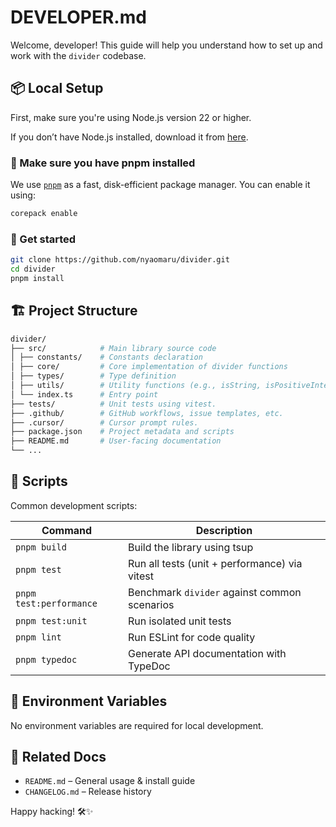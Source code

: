 # DEVELOPER.md

Welcome, developer! This guide will help you understand how to set up and work with the `divider` codebase.

## 📦 Local Setup

First, make sure you're using Node.js version 22 or higher.

If you don’t have Node.js installed, download it from [here](https://nodejs.org/en/download).

### 📌 Make sure you have pnpm installed

We use [`pnpm`](https://pnpm.io/) as a fast, disk-efficient package manager.
You can enable it using:

```bash
corepack enable
```

### 🚀 Get started

```bash
git clone https://github.com/nyaomaru/divider.git
cd divider
pnpm install
```

## 🏗 Project Structure

```bash
divider/
├── src/            # Main library source code
│ ├── constants/    # Constants declaration
│ ├── core/         # Core implementation of divider functions
│ ├── types/        # Type definition
│ ├── utils/        # Utility functions (e.g., isString, isPositiveInteger)
│ └── index.ts      # Entry point
├── tests/          # Unit tests using vitest.
├── .github/        # GitHub workflows, issue templates, etc.
├── .cursor/        # Cursor prompt rules.
├── package.json    # Project metadata and scripts
├── README.md       # User-facing documentation
└── ...
```

## 🧪 Scripts

Common development scripts:

| Command                 | Description                                   |
| ----------------------- | --------------------------------------------- |
| `pnpm build`            | Build the library using tsup                  |
| `pnpm test`             | Run all tests (unit + performance) via vitest |
| `pnpm test:performance` | Benchmark `divider` against common scenarios  |
| `pnpm test:unit`        | Run isolated unit tests                       |
| `pnpm lint`             | Run ESLint for code quality                   |
| `pnpm typedoc`          | Generate API documentation with TypeDoc       |

## 🌱 Environment Variables

No environment variables are required for local development.

## 🔗 Related Docs

- `README.md` – General usage & install guide
- `CHANGELOG.md` – Release history

Happy hacking! 🛠✨

